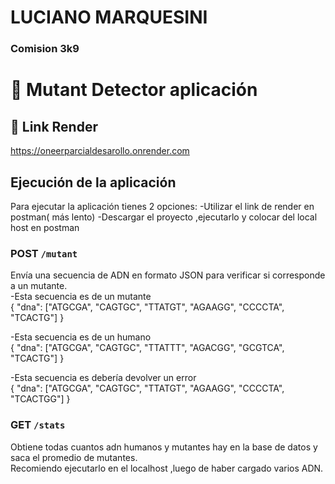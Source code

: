 # LUCIANO MARQUESINI
### Comision 3k9
# 🧬 Mutant Detector aplicación

## 🔗 Link Render
https://oneerparcialdesarollo.onrender.com


## Ejecución de la aplicación
Para ejecutar la aplicación tienes 2 opciones:
-Utilizar el link de render en postman( más lento)
-Descargar el proyecto ,ejecutarlo y colocar del local host en postman


### POST `/mutant`

Envía una secuencia de ADN en formato JSON para verificar si corresponde a un mutante. <br>
-Esta secuencia es de un mutante <br>
{
  "dna": ["ATGCGA", "CAGTGC", "TTATGT", "AGAAGG", "CCCCTA", "TCACTG"]
} <br>

-Esta secuencia es de un humano <br>
{
  "dna": ["ATGCGA", "CAGTGC", "TTATTT", "AGACGG", "GCGTCA", "TCACTG"]
}<br>

-Esta secuencia es debería devolver un error <br>
{
  "dna": ["ATGCGA", "CAGTGC", "TTATGT", "AGAAGG", "CCCCTA", "TCACTGG"]
} <br>

### GET `/stats`

Obtiene todas cuantos adn humanos y mutantes hay en la base de datos y saca el promedio de mutantes.<br>
Recomiendo ejecutarlo en el localhost ,luego de haber cargado varios ADN.






